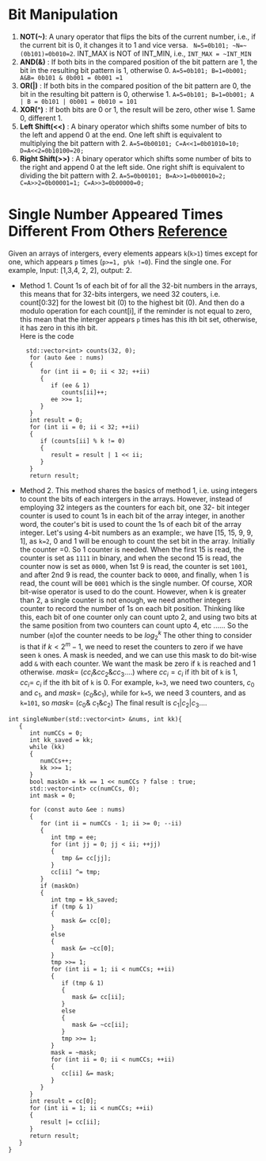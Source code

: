 # Bit Manipulation 
1. **NOT(~)**: A unary operator that flips the bits of the current number, i.e., if the current bit is 0, it changes it to 1 and vice versa. ` N=5=0b101; ~N=~(0b101)=0b010=2`. INT_MAX is NOT of INT_MIN, i.e., `INT_MAX = ~INT_MIN`
2. **AND(&)** : If both bits in the compared position of the bit pattern are 1, the bit in the resulting bit pattern is 1, otherwise 0. `A=5=0b101; B=1=0b001; A&B= 0b101 & 0b001 = 0b001 =1`
3. **OR(|)** : If both bits in the compared position of the bit pattern are 0, the bit in the resulting bit pattern is 0, otherwise 1. `A=5=0b101; B=1=0b001; A | B = 0b101 | 0b001 = 0b010 = 101`
4. **XOR(^)** : If both bits are 0 or 1, the result will be zero, other wise 1. Same 0, different 1. 
5. **Left Shift(<<)** : A binary operator which shifts some number of bits to the left and append 0 at the end.  One left shift is equivalent to multiplying the bit pattern with 2. `A=5=0b00101; C=A<<1=0b01010=10; D=A<<2=0b10100=20;`
6. **Right Shift(>>)** : A binary operator which shifts some number of bits to the right and append 0 at the left side. One right shift is equivalent to dividing the bit pattern with 2. `A=5=0b00101; B=A>>1=0b00010=2; C=A>>2=0b00001=1; C=A>>3=0b00000=0;` 

# Single Number Appeared Times Different From Others [Reference](https://leetcode.com/problems/single-number-ii/solutions/43295/detailed-explanation-and-generalization-of-the-bitwise-operation-method-for-single-numbers/)

Given an arrays of intergers, every elements appears `k`(`k>1`) times except for one, which appears `p` times (`p>=1, p%k !=0`). Find the single one. For example, Input: [1,3,4, 2, 2], output: 2. 
- Method 1. Count 1s of each bit of for all the 32-bit numbers in the arrays, this means that for 32-bits intergers, we need 32 couters, i.e. count[0:32] for the lowest bit (0) to the highest bit (0). And then do a modulo operation for each count[i], if the reminder is not equal to zero, this mean that the interger appears `p` times has this ith bit set, otherwise, it has zero in this ith bit.   
Here is the code 
```
     std::vector<int> counts(32, 0); 
      for (auto &ee : nums)
      {
         for (int ii = 0; ii < 32; ++ii)
         {
            if (ee & 1)
               counts[ii]++;
            ee >>= 1;
         }
      }
      int result = 0;
      for (int ii = 0; ii < 32; ++ii)
      {
         if (counts[ii] % k != 0)
         {
            result = result | 1 << ii;
         }
      }
      return result;
```

- Method 2. This method shares the basics of method 1, i.e. using integers to count the bits of each intergers in the arrays. However, instead of employing 32 integers as the counters for each bit, one 32- bit integer counter is used to count 1s in each bit of the array integer, in another word, the couter's bit is used to count the 1s of each bit of the array integer. Let's using 4-bit numbers as an example:, we have [15, 15, 9, 9, 1], as `k=2`, 0 and 1 will be enough to count the set bit in the array.  Initially the counter =0. So 1 counter is needed. When the first 15 is read, the counter is set as `1111` in binary, and when the second 15 is read, the counter now is set as `0000`, when 1st 9 is read, the counter is set `1001`, and after 2nd 9 is read, the counter back to `0000`, and finally, when 1 is read, the count will be `0001` which is the single number. Of course, XOR bit-wise operator is used to do the count. 
However, when k is greater than 2, a single counter is not enough, we need another integers counter to record the number of 1s on each bit position. Thinking like this, each bit of one counter only can count upto 2, and using two bits at the same position from two counters can count upto 4, etc ...... So the number (`m`)of the counter needs to be $log_2^k$
The other thing to consider is that if $k <2^m-1$, we need to reset the counters to zero if we have seen `k` ones.   A mask is needed, and we can use this mask to do bit-wise add `&` with each counter. We want the mask be zero if `k` is reached and 1 otherwise. $mask = ~(cc_i \& cc_2 \& cc_3 .... )$  where $cc_i=c_i$ if ith bit of `k` is 1, $cc_i=~c_i$ if the ith bit of `k` is 0. For example, `k=3`, we need two counters, $c_0$ and $c_1$, and $mask = ~(c_0 \& c_1)$, while for `k=5`, we need 3 counters, and as `k=101`, so $mask= ~(c_0 \& ~c_1 \&c_2)$
The final result is $c_1 | c_2 | c_3 ....$
```
int singleNumber(std::vector<int> &nums, int kk){
   {
      int numCCs = 0;
      int kk_saved = kk;
      while (kk)
      {
         numCCs++;
         kk >>= 1;
      }
      bool maskOn = kk == 1 << numCCs ? false : true;
      std::vector<int> cc(numCCs, 0);
      int mask = 0;

      for (const auto &ee : nums)
      {
         for (int ii = numCCs - 1; ii >= 0; --ii)
         {
            int tmp = ee;
            for (int jj = 0; jj < ii; ++jj)
            {
               tmp &= cc[jj];
            }
            cc[ii] ^= tmp;
         }
         if (maskOn)
         {
            int tmp = kk_saved;
            if (tmp & 1)
            {
               mask &= cc[0];
            }
            else
            {
               mask &= ~cc[0];
            }
            tmp >>= 1;
            for (int ii = 1; ii < numCCs; ++ii)
            {
               if (tmp & 1)
               {
                  mask &= cc[ii];
               }
               else
               {
                  mask &= ~cc[ii];
               }
               tmp >>= 1;
            }
            mask = ~mask;
            for (int ii = 0; ii < numCCs; ++ii)
            {
               cc[ii] &= mask;
            }
         }
      }
      int result = cc[0];
      for (int ii = 1; ii < numCCs; ++ii)
      {
         result |= cc[ii];
      }
      return result;
   }
}
```